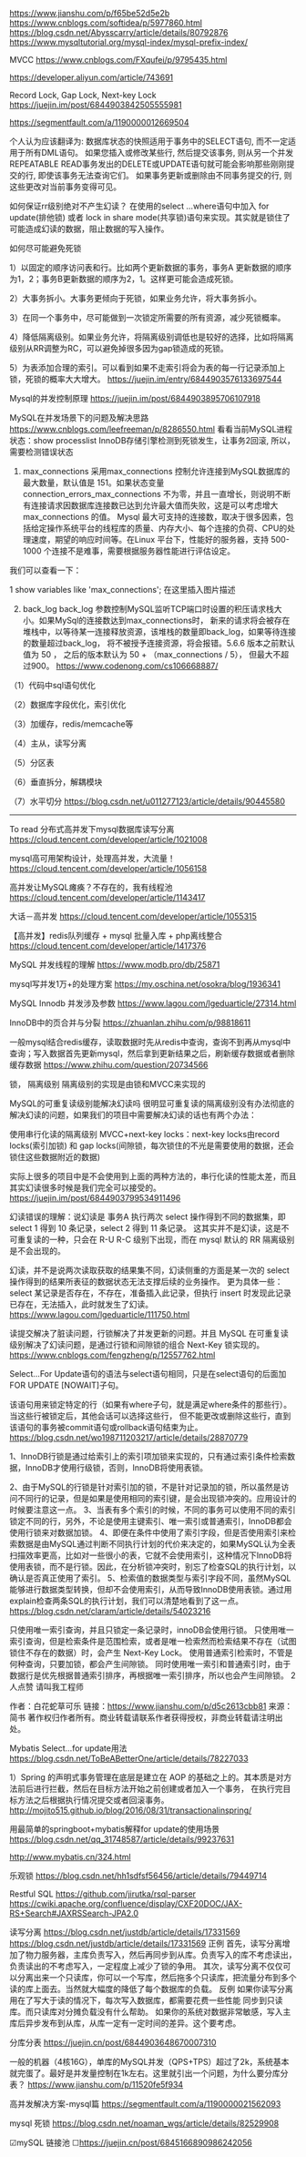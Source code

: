 https://www.jianshu.com/p/f65be52d5e2b
https://www.cnblogs.com/softidea/p/5977860.html
https://blog.csdn.net/Abysscarry/article/details/80792876
https://www.mysqltutorial.org/mysql-index/mysql-prefix-index/

MVCC
https://www.cnblogs.com/FXqufei/p/9795435.html

https://developer.aliyun.com/article/743691

Record Lock, Gap Lock, Next-key Lock
https://juejin.im/post/6844903842505555981

https://segmentfault.com/a/1190000012669504

个人认为应该翻译为: 数据库状态的快照适用于事务中的SELECT语句, 而不一定适用于所有DML语句。 如果您插入或修改某些行, 然后提交该事务, 则从另一个并发REPEATABLE READ事务发出的DELETE或UPDATE语句就可能会影响那些刚刚提交的行, 即使该事务无法查询它们。 如果事务更新或删除由不同事务提交的行, 则这些更改对当前事务变得可见。


如何保证rr级别绝对不产生幻读？
在使用的select …where语句中加入 for update(排他锁) 或者 lock in share mode(共享锁)语句来实现。其实就是锁住了可能造成幻读的数据，阻止数据的写入操作。

如何尽可能避免死锁

1）以固定的顺序访问表和行。比如两个更新数据的事务，事务A 更新数据的顺序 为1，2；事务B更新数据的顺序为2，1。这样更可能会造成死锁。

2）大事务拆小。大事务更倾向于死锁，如果业务允许，将大事务拆小。

3）在同一个事务中，尽可能做到一次锁定所需要的所有资源，减少死锁概率。

4）降低隔离级别。如果业务允许，将隔离级别调低也是较好的选择，比如将隔离级别从RR调整为RC，可以避免掉很多因为gap锁造成的死锁。

5）为表添加合理的索引。可以看到如果不走索引将会为表的每一行记录添加上锁，死锁的概率大大增大。
https://juejin.im/entry/6844903576133697544

Mysql的并发控制原理
https://juejin.im/post/6844903895706107918


MySQL在并发场景下的问题及解决思路
https://www.cnblogs.com/leefreeman/p/8286550.html
看看当前MySQL进程状态：show processlist
InnoDB存储引擎检测到死锁发生，让事务2回滚, 所以，需要检测错误状态

1. max_connections
采用max_connections 控制允许连接到MySQL数据库的最大数量，默认值是 151。如果状态变量 connection_errors_max_connections 不为零，并且一直增长，则说明不断有连接请求因数据库连接数已达到允许最大值而失败，这是可以考虑增大max_connections 的值。
Mysql 最大可支持的连接数，取决于很多因素，包括给定操作系统平台的线程库的质量、内存大小、每个连接的负荷、CPU的处理速度，期望的响应时间等。在Linux 平台下，性能好的服务器，支持 500-1000 个连接不是难事，需要根据服务器性能进行评估设定。

我们可以查看一下：

1
show variables like 'max_connections';
在这里插入图片描述

2. back_log
back_log 参数控制MySQL监听TCP端口时设置的积压请求栈大小。如果MySql的连接数达到max_connections时，
新来的请求将会被存在堆栈中，以等待某一连接释放资源，该堆栈的数量即back_log，如果等待连接的数量超过back_log，
将不被授予连接资源，将会报错。5.6.6 版本之前默认值为 50 ， 之后的版本默认为 50 + （max_connections / 5）， 但最大不超过900。
https://www.codenong.com/cs106668887/


（1）代码中sql语句优化

（2）数据库字段优化，索引优化

（3）加缓存，redis/memcache等

（4）主从，读写分离

（5）分区表

（6）垂直拆分，解耦模块

（7）水平切分
https://blog.csdn.net/u011277123/article/details/90445580

---
To read
分布式高并发下mysql数据库读写分离
https://cloud.tencent.com/developer/article/1021008

mysql高可用架构设计，处理高并发，大流量！
https://cloud.tencent.com/developer/article/1056158

高并发让MySQL瘫痪？不存在的，我有线程池
https://cloud.tencent.com/developer/article/1143417

大话－高并发
https://cloud.tencent.com/developer/article/1055315

【高并发】redis队列缓存 + mysql 批量入库 + php离线整合
https://cloud.tencent.com/developer/article/1417376

MySQL 并发线程的理解
https://www.modb.pro/db/25871

mysql写并发1万+的处理方案
https://my.oschina.net/osokra/blog/1936341

MySQL Innodb 并发涉及参数
https://www.lagou.com/lgeduarticle/27314.html

InnoDB中的页合并与分裂
https://zhuanlan.zhihu.com/p/98818611

一般mysql结合redis缓存，读取数据时先从redis中查询，查询不到再从mysql中查询；写入数据首先更新mysql，然后拿到更新结果之后，刷新缓存数据或者删除缓存数据
https://www.zhihu.com/question/20734566

锁， 隔离级别
隔离级别的实现是由锁和MVCC来实现的

MySQL的可重复读级别能解决幻读吗
很明显可重复读的隔离级别没有办法彻底的解决幻读的问题，如果我们的项目中需要解决幻读的话也有两个办法：

使用串行化读的隔离级别
MVCC+next-key locks：next-key locks由record locks(索引加锁) 和 gap locks(间隙锁，每次锁住的不光是需要使用的数据，还会锁住这些数据附近的数据)

实际上很多的项目中是不会使用到上面的两种方法的，串行化读的性能太差，而且其实幻读很多时候是我们完全可以接受的。
https://juejin.im/post/6844903799534911496

幻读错误的理解：说幻读是 事务A 执行两次 select 操作得到不同的数据集，即 select 1 得到 10 条记录，select 2 得到 11 条记录。
这其实并不是幻读，这是不可重复读的一种，只会在 R-U R-C 级别下出现，而在 mysql 默认的 RR 隔离级别是不会出现的。

幻读，并不是说两次读取获取的结果集不同，幻读侧重的方面是某一次的 select 操作得到的结果所表征的数据状态无法支撑后续的业务操作。
更为具体一些：select 某记录是否存在，不存在，准备插入此记录，但执行 insert 时发现此记录已存在，无法插入，此时就发生了幻读。
https://www.lagou.com/lgeduarticle/111750.html

读提交解决了脏读问题，行锁解决了并发更新的问题。并且 MySQL 在可重复读级别解决了幻读问题，是通过行锁和间隙锁的组合 Next-Key 锁实现的。
https://www.cnblogs.com/fengzheng/p/12557762.html

Select…For Update语句的语法与select语句相同，只是在select语句的后面加FOR UPDATE [NOWAIT]子句。

该语句用来锁定特定的行（如果有where子句，就是满足where条件的那些行）。当这些行被锁定后，其他会话可以选择这些行，
但不能更改或删除这些行，直到该语句的事务被commit语句或rollback语句结束为止。
https://blog.csdn.net/wo198711203217/article/details/28870779

1、InnoDB行锁是通过给索引上的索引项加锁来实现的，只有通过索引条件检索数据，InnoDB才使用行级锁，否则，InnoDB将使用表锁。

2、由于MySQL的行锁是针对索引加的锁，不是针对记录加的锁，所以虽然是访问不同行的记录，但是如果是使用相同的索引键，是会出现锁冲突的。应用设计的时候要注意这一点。
3、当表有多个索引的时候，不同的事务可以使用不同的索引锁定不同的行，另外，不论是使用主键索引、唯一索引或普通索引，InnoDB都会使用行锁来对数据加锁。
4、即便在条件中使用了索引字段，但是否使用索引来检索数据是由MySQL通过判断不同执行计划的代价来决定的，如果MySQL认为全表扫描效率更高，比如对一些很小的表，它就不会使用索引，这种情况下InnoDB将使用表锁，而不是行锁。因此，在分析锁冲突时，别忘了检查SQL的执行计划，以确认是否真正使用了索引。
5、检索值的数据类型与索引字段不同，虽然MySQL能够进行数据类型转换，但却不会使用索引，从而导致InnoDB使用表锁。通过用explain检查两条SQL的执行计划，我们可以清楚地看到了这一点。
https://blog.csdn.net/claram/article/details/54023216

只使用唯一索引查询，并且只锁定一条记录时，innoDB会使用行锁。
只使用唯一索引查询，但是检索条件是范围检索，或者是唯一检索然而检索结果不存在（试图锁住不存在的数据）时，会产生 Next-Key Lock。
使用普通索引检索时，不管是何种查询，只要加锁，都会产生间隙锁。
同时使用唯一索引和普通索引时，由于数据行是优先根据普通索引排序，再根据唯一索引排序，所以也会产生间隙锁。
2人点赞
请叫我工程师


作者：白花蛇草可乐
链接：https://www.jianshu.com/p/d5c2613cbb81
来源：简书
著作权归作者所有。商业转载请联系作者获得授权，非商业转载请注明出处。

Mybatis Select…for update用法
https://blog.csdn.net/ToBeABetterOne/article/details/78227033

1）Spring 的声明式事务管理在底层是建立在 AOP 的基础之上的。其本质是对方法前后进行拦截，然后在目标方法开始之前创建或者加入一个事务，
在执行完目标方法之后根据执行情况提交或者回滚事务。
http://mojito515.github.io/blog/2016/08/31/transactionalinspring/

用最简单的springboot+mybatis解释for update的使用场景
https://blog.csdn.net/qq_31748587/article/details/99237631

http://www.mybatis.cn/324.html

乐观锁
https://blog.csdn.net/hh1sdfsf56456/article/details/79449714

Restful SQL
https://github.com/jirutka/rsql-parser
https://cwiki.apache.org/confluence/display/CXF20DOC/JAX-RS+Search#JAXRSSearch-JPA2.0

读写分离
https://blog.csdn.net/justdb/article/details/17331569
https://blog.csdn.net/justdb/article/details/17331569
正例
首先，读写分离增加了物力服务器，主库负责写入，然后再同步到从库。负责写入的库不考虑读出，负责读出的不考虑写入，一定程度上减少了锁的争用。
其次，读写分离不仅仅可以分离出来一个只读库，你可以一个写库，然后拖多个只读库，把流量分布到多个读的库上面去。当然就大幅度的降低了每个数据库的负载。
反例
如果你读写分离用在了写大于读的情况下，每次写入数据库，都需要花费一些性能 同步到只读库。而只读库对分摊负载没有什么帮助。
如果你的系统对数据非常敏感，写入主库后异步发布到从库，从库一定有一定时间的差异。这个要考虑。

分库分表
https://juejin.cn/post/6844903648670007310

一般的机器（4核16G），单库的MySQL并发（QPS+TPS）超过了2k，系统基本就完蛋了。最好是并发量控制在1k左右。这里就引出一个问题，为什么要分库分表？
https://www.jianshu.com/p/11520fe5f934

高并发解决方案-mysql篇
https://segmentfault.com/a/1190000021562093

mysql 死锁
https://blog.csdn.net/noaman_wgs/article/details/82529908

☑mySQL 链接池
☐https://juejin.cn/post/6845166890986242056

